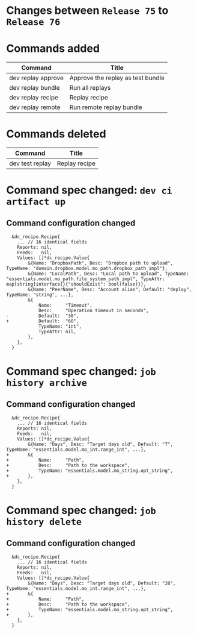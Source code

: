 # Changes between `Release 75` to `Release 76`

# Commands added


| Command            | Title                             |
|--------------------|-----------------------------------|
| dev replay approve | Approve the replay as test bundle |
| dev replay bundle  | Run all replays                   |
| dev replay recipe  | Replay recipe                     |
| dev replay remote  | Run remote replay bundle          |



# Commands deleted


| Command         | Title         |
|-----------------|---------------|
| dev test replay | Replay recipe |



# Command spec changed: `dev ci artifact up`


## Command configuration changed


```
  &dc_recipe.Recipe{
  	... // 16 identical fields
  	Reports: nil,
  	Feeds:   nil,
  	Values: []*dc_recipe.Value{
  		&{Name: "DropboxPath", Desc: "Dropbox path to upload", TypeName: "domain.dropbox.model.mo_path.dropbox_path_impl"},
  		&{Name: "LocalPath", Desc: "Local path to upload", TypeName: "essentials.model.mo_path.file_system_path_impl", TypeAttr: map[string]interface{}{"shouldExist": bool(false)}},
  		&{Name: "PeerName", Desc: "Account alias", Default: "deploy", TypeName: "string", ...},
  		&{
  			Name:     "Timeout",
  			Desc:     "Operation timeout in seconds",
- 			Default:  "30",
+ 			Default:  "60",
  			TypeName: "int",
  			TypeAttr: nil,
  		},
  	},
  }
```
# Command spec changed: `job history archive`


## Command configuration changed


```
  &dc_recipe.Recipe{
  	... // 16 identical fields
  	Reports: nil,
  	Feeds:   nil,
  	Values: []*dc_recipe.Value{
  		&{Name: "Days", Desc: "Target days old", Default: "7", TypeName: "essentials.model.mo_int.range_int", ...},
+ 		&{
+ 			Name:     "Path",
+ 			Desc:     "Path to the workspace",
+ 			TypeName: "essentials.model.mo_string.opt_string",
+ 		},
  	},
  }
```
# Command spec changed: `job history delete`


## Command configuration changed


```
  &dc_recipe.Recipe{
  	... // 16 identical fields
  	Reports: nil,
  	Feeds:   nil,
  	Values: []*dc_recipe.Value{
  		&{Name: "Days", Desc: "Target days old", Default: "28", TypeName: "essentials.model.mo_int.range_int", ...},
+ 		&{
+ 			Name:     "Path",
+ 			Desc:     "Path to the workspace",
+ 			TypeName: "essentials.model.mo_string.opt_string",
+ 		},
  	},
  }
```
